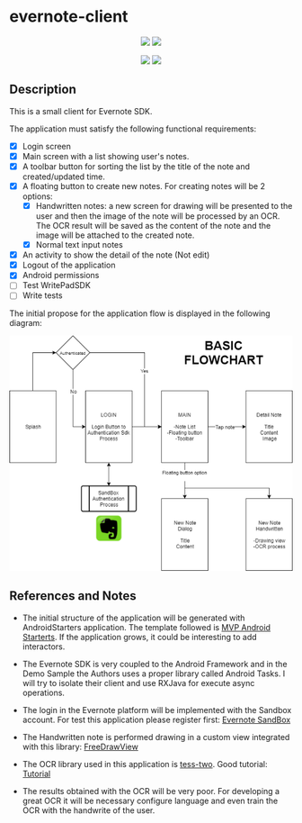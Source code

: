 # evernote-client

<p align="center">
  <img src="https://media.giphy.com/media/me6D7yzBD8wlq/giphy.gif">
  <img src="https://media.giphy.com/media/l5qnZd43AZgdy/giphy.gif">
 </p>
 
 <p align="center">
  <img src="https://media.giphy.com/media/BuDd9KnL62c6I/giphy.gif">
  <img src="https://media.giphy.com/media/qwqpx9UzUCLEA/giphy.gif">
</p>


## Description

This is a small client for Evernote SDK.

The application must satisfy the following functional requirements:

- [X] Login screen
- [X] Main screen with a list showing user's notes.
- [X] A toolbar button for sorting the list by the title of the note and created/updated time.
- [X] A floating button to create new notes. For creating notes will be 2 options:
	* [X] Handwritten notes: a new screen for drawing will be presented to the user and then the image of the note will be processed by an OCR. The OCR result will be saved as the content of the note and the image will be attached to the created note.
	* [X] Normal text input notes
- [X] An activity to show the detail of the note (Not edit)
- [X] Logout of the application
- [X] Android permissions
- [ ] Test WritePadSDK
- [ ] Write tests

The initial propose for the application flow is displayed in the following diagram:

<p align="center">
  <img src="https://github.com/elloza/evernote-client/blob/master/diagrams/basic_flowchart.png" alt="Basic flowchart" title="Basic flowchart" />
</p>

## References and Notes

* The initial structure of the application will be generated with AndroidStarters application. The template followed is [MVP Android Starterts](https://github.com/androidstarters/android-starter). If the application grows, it could be interesting to add interactors.

* The Evernote SDK is very coupled to the Android Framework and in the Demo Sample the Authors uses a proper library called Android Tasks. I will try to isolate their client and use RXJava for execute async operations.

* The login in the Evernote platform will be implemented with the Sandbox account. For test this application please register first: [Evernote SandBox](https://sandbox.evernote.com/Registration.action)

* The Handwritten note is performed drawing in a custom view integrated with this library: [FreeDrawView](https://github.com/RiccardoMoro/FreeDrawView)

* The OCR library used in this application is [tess-two](https://github.com/rmtheis/tess-two). Good tutorial: [Tutorial](http://imperialsoup.com/2016/04/29/simple-ocr-android-app-using-tesseract-tutorial/)

* The results obtained with the OCR will be very poor. For developing a great OCR it will be necessary configure language and even train the OCR with the handwrite of the user.
